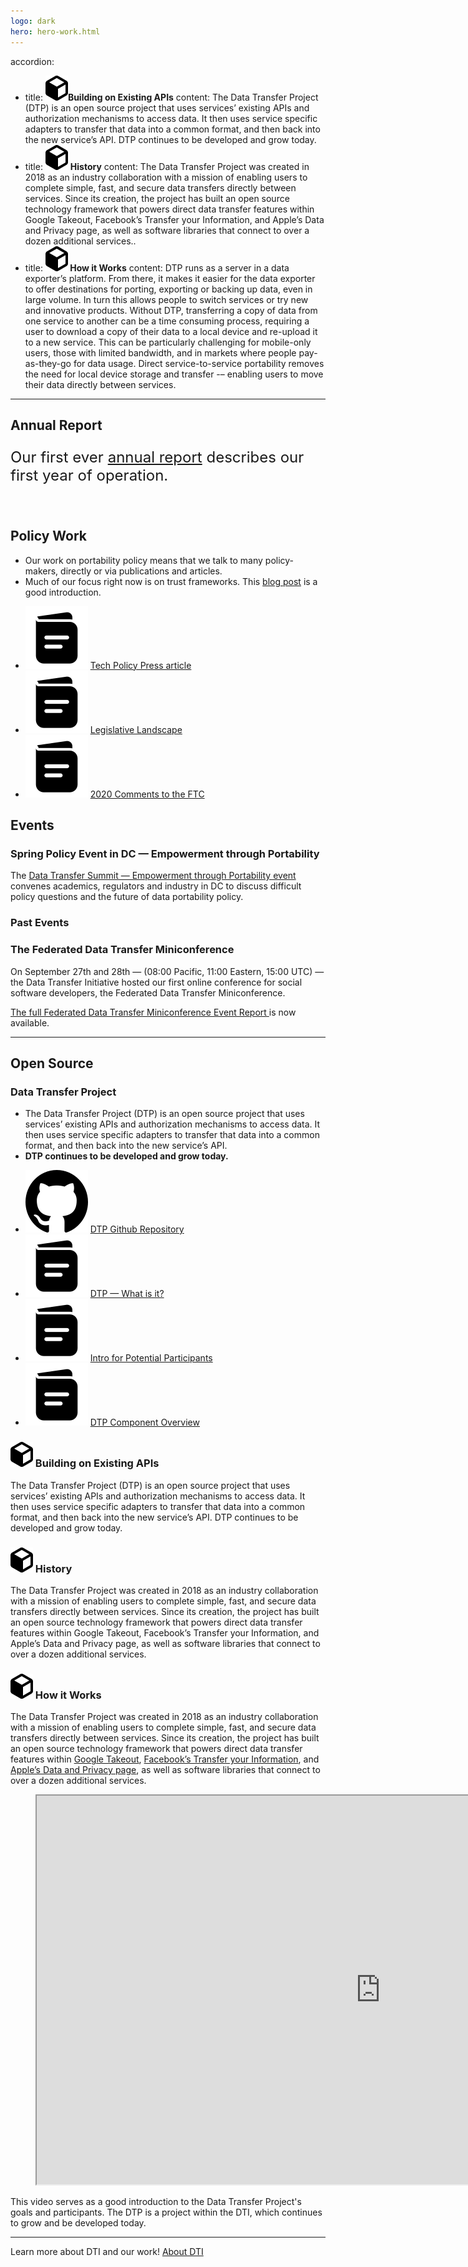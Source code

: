 ```yaml
---
logo: dark
hero: hero-work.html
---
```

accordion:
- title: <img class="header-icon" src="/images/icons/block-icon.svg" alt="" height="40" /><b>Building on Existing APIs</b>
  content: The Data Transfer Project (DTP) is an open source project that uses services’ existing APIs and authorization mechanisms to access data. It then uses service specific adapters to transfer that data into a common format, and then back into the new service’s API. DTP continues to be developed and grow today.
- title:  <img class="header-icon" src="/images/icons/block-icon.svg" alt="" height="40" /> <b>History</b>
  content: The Data Transfer Project was created in 2018 as an industry collaboration with a mission of enabling users to complete simple, fast, and secure data transfers directly between services. Since its creation, the project has built an open source technology framework that powers direct data transfer features within Google Takeout, Facebook’s Transfer your Information, and Apple’s Data and Privacy page, as well as software libraries that connect to over a dozen additional services..
-  title: <img class="header-icon" src="/images/icons/block-icon.svg" alt="" height="40" /><b> How it Works</b>
   content: DTP runs as a server in a data exporter’s platform. From there, it makes it easier for the data exporter to offer destinations for porting, exporting or backing up data, even in large volume. In turn this allows people to switch services or try new and innovative products. Without DTP, transferring a copy of data from one service to another can be a time consuming process, requiring a user to download a copy of their data to a local device and re-upload it to a new service. This can be particularly challenging for mobile-only users, those with limited bandwidth, and in markets where people pay-as-they-go for data usage. Direct service-to-service portability removes the need for local device storage and transfer -– enabling users to move their data directly between services.

---

<section>
  <h2>Annual Report</h2>
  <article>
  <p style="font-size: 1.5rem;">Our first ever <a href="/assets/DTI-Annual-Report-2023.pdf">annual report</a> describes our first year of operation.</p>
  </article>
</section>
<br/>
<section>
  <h2>Policy Work</h2>

  <div class="our-work-intro-container">
    <ul class="our-work-intro">
      <li>
        Our work on portability policy means that we talk to many policy-makers, directly or via
        publications and articles.
      </li>
      <li>Much of our focus right now is on trust frameworks.  This <a href="/blog/2023/11/07/framework-trust">blog post</a> is a good introduction.
      </li>
    </ul>
    <nav class="our-work-nav">
      <ul class="work-nav-list">
        <li>
          <img class="list-icon" src="/images/icons/book-icon.svg" alt="">
          <a href="/assets/TPP-direct-data-transfers.pdf">Tech Policy Press article</a> 
        </li>
        <li>
          <img class="list-icon" src="/images/icons/book-icon.svg" alt="">
          <a href="assets/dti-leglandscape.pdf">Legislative Landscape</a>
        </li>
        <li>
          <img class="list-icon" src="/images/icons/book-icon.svg" alt="">
          <a href="https://www.regulations.gov/document/FTC-2020-0062-0010" rel="noopener nofollow" target="_blank">2020 Comments to the FTC</a>
        </li>
      </ul>
    </nav>
  </div>
  
</section>

<section>
  <h2>Events</h2>
  <article>
    <h3>
      Spring Policy Event in DC &mdash; Empowerment through Portability
    </h3>
    <p>
      The <a href="/docs/feb29summit.html">Data Transfer Summit &mdash; Empowerment through Portability event</a> convenes academics, regulators and industry in DC to discuss difficult policy questions and the future of data portability policy.
    </p>
  </article>
</section>

<section>
  <h3>Past Events</h3>
  <article>
    <h3>The Federated Data Transfer Miniconference</h3>
    <p>
      On September 27th and 28th &mdash; (08:00 Pacific, 11:00 Eastern, 15:00 UTC) &mdash; the Data Transfer Initiative hosted our first online conference for social software developers, the Federated Data Transfer Miniconference.
    </p>
    <p>
      <a href="/docs/dtp-federated-miniconference-report">
        The full Federated Data Transfer Miniconference Event Report
      </a> is now available.
    </p>
  </article>
</section>
<hr/>

<section>
  <h2>Open Source</h2>
  <h3 class="our-work-h3">
    Data Transfer Project</h3>
  <div class="our-work-intro-container">
    <ul class="our-work-intro">
      <li>
        The Data Transfer Project (DTP) is an open source project that uses services’ existing APIs and authorization mechanisms to access data. It then uses service specific adapters to transfer that data into a common format, and then back into the new service’s API.
      </li>
      <li>
        <strong>DTP continues to be developed and grow today.</strong>
      </li>
    </ul>
    <nav class="our-work-nav">
      <ul class="work-nav-list">
        <li>
          <img class="list-icon" src="/images/icons/github-solid.svg" alt="">
          <a href="https://github.com/dtinit" rel="noopener nofollow" target="_blank">DTP Github Repository</a>
        </li>
        <li>
          <img class="list-icon" src="/images/icons/book-icon.svg" alt="">
          <a href="/docs/dtp-what-is-it">DTP &mdash; What is it?</a>
        </li>
        <li>
          <img class="list-icon" src="/images/icons/book-icon.svg" alt="">
          <a href="/docs/dtp-intro-for-contributors">Intro for Potential Participants</a>
        </li>
        <li>
          <img class="list-icon" src="/images/icons/book-icon.svg" alt="">
          <a href="/docs/dtp-documentation">DTP Component Overview</a>
        </li>
      </ul>
    </nav>
  </div>

  <h3 class="our-work-h3">
    <img class="header-icon" src="/images/icons/block-icon.svg" alt="" height="40" />
    Building on Existing APIs
  </h3>

  <p>
    The Data Transfer Project (DTP) is an open source project that uses services’ existing APIs and authorization mechanisms to access data. It then uses service specific adapters to transfer that data into a common format, and then back into the new service’s API. DTP continues to be developed and grow today.
  </p>

  <h3 class="our-work-h3">
    <img class="header-icon" src="/images/icons/block-icon.svg" alt="" height="40" />
    History
  </h3>

  <p>
    The Data Transfer Project was created in 2018 as an industry collaboration with a mission of enabling users to complete simple, fast, and secure data transfers directly between services. Since its creation, the project has built an open source technology framework that powers direct data transfer features within Google Takeout, Facebook’s Transfer your Information, and Apple’s Data and Privacy page, as well as software libraries that connect to over a dozen additional services.
  </p>

  <h3 class="our-work-h3">
    <img class="header-icon" src="/images/icons/block-icon.svg" alt="" height="40" />
    How it Works
  </h3>

  <p>
    The Data Transfer Project was created in 2018 as an industry collaboration with a mission of enabling users to complete simple, fast, and secure data transfers directly between services. Since its creation, the project has built an open source technology framework that powers direct data transfer features within <a href="https://takeout.google.com/takeout/transfer/custom/photos" rel="noopener nofollow" target="_blank">Google Takeout</a>, <a href="http://facebook.com/tyi" rel="noopener nofollow" target="_blank">Facebook’s Transfer your Information</a>, and <a href="https://privacy.apple.com" rel="noopener nofollow" target="_blank">Apple’s Data and Privacy page</a>, as well as software libraries that connect to over a dozen additional services.
  </p>
</section>

<section class="slanted-background">
  <figure class="video-wrapper">
    <iframe class="video-embed" width="1100" height="622" src="https://www.youtube-nocookie.com/embed/_mVhmDnhrWo?si=BYbCUhmeT34HCHwQ" title="YouTube video player that plays a video describing the Data Transfer Project" allow="accelerometer; clipboard-write; encrypted-media; gyroscope; picture-in-picture; web-share" allowfullscreen></iframe>
  </figure>
  <figcaption class="video-description">
    This video serves as a good introduction to the Data Transfer Project's goals and participants. The DTP is a project within the DTI, which continues to grow and be developed today.
  </figcaption>
</section>


<hr/>

<p class="home-learn-more"> 
  <span>
		Learn more about DTI and our work!
	</span>
	<a class="button" href="/about">About DTI</a>
</p>
